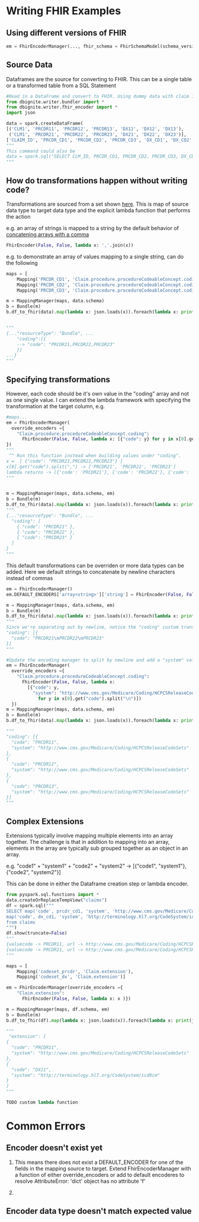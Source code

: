 # Writing FHIR Examples

## Using different versions of FHIR

```python
em = FhirEncoderManager(..., fhir_schema = FhirSchemaModel(schema_version="r4") #other versions are "r5", and "ci-build" 
```

## Source Data

Dataframes are the source for converting to FHIR. This can be a single table or a transformed table from a SQL Statement

```python
#Read in a DataFrame and convert to FHIR. Using dummy data with claim id, procedure codes, and diagnosis codes.
from dbignite.writer.bundler import *
from dbignite.writer.fhir_encoder import *
import json

data = spark.createDataFrame(
[('CLM1', 'PRCDR11', 'PRCDR12', 'PRCDR13', 'DX11', 'DX12', 'DX13'),
 ('CLM1', 'PRCDR21', 'PRCDR22', 'PRCDR23', 'DX21', 'DX22', 'DX23')],
['CLAIM_ID', 'PRCDR_CD1', 'PRCDR_CD2', 'PRCDR_CD3', 'DX_CD1', 'DX_CD2', 'DX_CD3'])
"""
This command could also be
data = spark.sql("SELECT CLM_ID, PRCDR_CD1, PRCDR_CD2, PRCDR_CD3, DX_CD1, DX_CD2, DX_CD3 FROM...")
"""
```

## How do transformations happen without writing code? 

Transformations are sourced from a set shown [here](https://github.com/databrickslabs/dbignite/blob/main/dbignite/writer/fhir_encoder.py#L155-L173). This is map of source data type to target data type and the explicit lambda function that performs the action

e.g. an array of strings is mapped to a string by the default behavior of [concatening arrays with a comma](https://github.com/databrickslabs/dbignite/blob/main/dbignite/writer/fhir_encoder.py#L165-L167)
```python
FhirEncoder(False, False, lambda x: ','.join(x))
```

e.g. to demonstrate an array of values mapping to a single string, can do the following
```python
maps = [
	Mapping('PRCDR_CD1', 'Claim.procedure.procedureCodeableConcept.coding.code'),
	Mapping('PRCDR_CD2', 'Claim.procedure.procedureCodeableConcept.coding.code'),
	Mapping('PRCDR_CD3', 'Claim.procedure.procedureCodeableConcept.coding.code')]

m = MappingManager(maps, data.schema)
b = Bundle(m)
b.df_to_fhir(data).map(lambda x: json.loads(x)).foreach(lambda x: print(json.dumps(x, indent=4)))


"""
{..."resourceType": "Bundle", ...
	"coding":[{
	-->	"code": "PRCDR21,PRCDR22,PRCDR23"
	}]
...}
"""
```

## Specifying transformations

However, each code should be it's own value in the "coding" array and not as one single value. I can extend the lambda framework with specifying the transformation at the target column, e.g. 

```python
#maps...
em = FhirEncoderManager(
  override_encoders ={
    "Claim.procedure.procedureCodeableConcept.coding": 
      FhirEncoder(False, False, lambda x: [{"code": y} for y in x[0].get("code").split(",")])
})
"""
 ^^ Run this function instead when building values under "coding".
x =  [ {"code": "PRCDR21,PRCDR22,PRCDR23"} ]
x[0].get("code").split(",") -> ['PRCDR21', 'PRCDR22', 'PRCDR23']
lambda returns -> [{'code': 'PRCDR21'}, {'code': 'PRCDR22'}, {'code': 'PRCDR23'}]
"""


m = MappingManager(maps, data.schema, em) 
b = Bundle(m)
b.df_to_fhir(data).map(lambda x: json.loads(x)).foreach(lambda x: print(json.dumps(x, indent=4)))
"""
{..."resourceType": "Bundle", ...
  "coding": [
    { "code": "PRCDR21" },
    { "code": "PRCDR22" },
    { "code": "PRCDR23" }
  ]
}
"""
```

This default transformations can be overriden or more data types can be added. Here we default strings to concatenate by newline characters instead of commas
```python
em = FhirEncoderManager()
em.DEFAULT_ENCODERS['array<string>']['string'] = FhirEncoder(False, False, lambda x: '\n'.join(x))

m = MappingManager(maps, data.schema, em) 
b = Bundle(m)
b.df_to_fhir(data).map(lambda x: json.loads(x)).foreach(lambda x: print(json.dumps(x, indent=4)))
"""
Since we're separating out by newline, notice the "coding" custom transformation no longer splits the codes out into separate arrays since it is splitting by "," and not "\n"
"coding": [{
  "code": "PRCDR21\nPRCDR22\nPRCDR23"
}]
"""

#Update the encoding manager to split by newline and add a "system" value to indicate this is a HCPCS code
em = FhirEncoderManager(
  override_encoders ={
    "Claim.procedure.procedureCodeableConcept.coding": 
      FhirEncoder(False, False, lambda x:
        [{"code": y,
          "system": "http://www.cms.gov/Medicare/Coding/HCPCSReleaseCodeSets"} 
            for y in x[0].get("code").split("\n")])
  })
m = MappingManager(maps, data.schema, em) 
b = Bundle(m)
b.df_to_fhir(data).map(lambda x: json.loads(x)).foreach(lambda x: print(json.dumps(x, indent=4)))

"""
"coding": [{
  "code": "PRCDR11",
  "system": "http://www.cms.gov/Medicare/Coding/HCPCSReleaseCodeSets"
},
{
  "code": "PRCDR12",
  "system": "http://www.cms.gov/Medicare/Coding/HCPCSReleaseCodeSets"
},
{
  "code": "PRCDR13",
  "system": "http://www.cms.gov/Medicare/Coding/HCPCSReleaseCodeSets"
}]
"""
```

## Complex Extensions

Extensions typically involve mapping multiple elements into an array together. The challenge is that in addition to mapping into an array, elements in the array are typically sub grouped together as an object in an array.

e.g. "code1" + "system1" + "code2" + "system2" -> [{"code1", "system1"}, {"code2", "system2"}]

This can be done in either the Dataframe creation step or lambda encoder.

```python
from pyspark.sql.functions import *
data.createOrReplaceTempView("claims")
df = spark.sql("""
SELECT map('code', prcdr_cd1, 'system', 'http://www.cms.gov/Medicare/Coding/HCPCSReleaseCodeSets') as codeset_prcdr,
map('code', dx_cd1, 'system', 'http://terminology.hl7.org/CodeSystem/icd9cm') as codeset_dx
from claims
""")
df.show(truncate=False)
"""
{valuecode -> PRCDR11, url -> http://www.cms.gov/Medicare/Coding/HCPCSReleaseCodeSets} , {valuecode -> DX11, url -> http://terminology.hl7.org/CodeSystem/icd9cm}
{valuecode -> PRCDR21, url -> http://www.cms.gov/Medicare/Coding/HCPCSReleaseCodeSets} , {valuecode -> DX21, url -> http://terminology.hl7.org/CodeSystem/icd9cm}
"""

maps = [
	Mapping('codeset_prcdr', 'Claim.extension'),
	Mapping('codeset_dx', 'Claim.extension')]

em = FhirEncoderManager(override_encoders ={
    "Claim.extension": 
      FhirEncoder(False, False, lambda x: x )})

m = MappingManager(maps, df.schema, em) 
b = Bundle(m)
b.df_to_fhir(df).map(lambda x: json.loads(x)).foreach(lambda x: print(json.dumps(x, indent=4)))

"""
 "extension": [
{
  "code": "PRCDR11",
  "system": "http://www.cms.gov/Medicare/Coding/HCPCSReleaseCodeSets"
},
{
  "code": "DX11",
  "system": "http://terminology.hl7.org/CodeSystem/icd9cm"
}
]
"""
```

```python
TODO custom lambda function
```


# Common Errors

## Encoder doesn't exist yet

1. This means there does not exist a DEFAULT_ENCODER for one of the fields in the mapping source to target. Extend FhirEncoderManager with a function of either override_encoders or add to default encoderes to resolve
AttributeError: 'dict' object has no attribute 'f'

2. 

## Encoder data type doesn't match expected value
